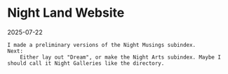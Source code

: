 # Night Land Website

2025-07-22

    I made a preliminary versions of the Night Musings subindex.
    Next:
        Either lay out "Dream", or make the Night Arts subindex. Maybe I should call it Night Galleries like the directory.




